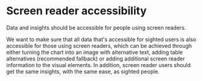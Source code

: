 <br>

# Screen reader accessibility

Data and insights should be accessible for people using screen readers.

We want to make sure that all data that's accessible for sighted users is also accessible for those using screen readers, which can be achieved through either turning the chart into an image with alternative text, adding table alternatives (recommended fallback) or adding additional screen reader information to the visual elements. In addition, screen reader users should get the same insights, with the same ease, as sighted people.

